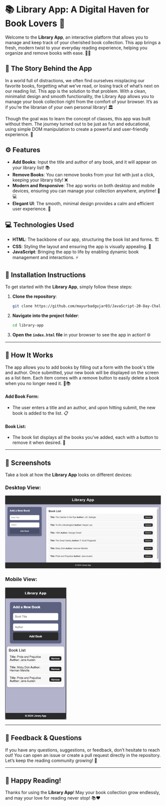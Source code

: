 # 📚 **Library App**: A Digital Haven for Book Lovers 🏰

Welcome to the **Library App**, an interactive platform that allows you to manage and keep track of your cherished book collection. This app brings a fresh, modern twist to your everyday reading experience, helping you organize and remove books with ease. 📖✨

## 📖 **The Story Behind the App**

In a world full of distractions, we often find ourselves misplacing our favorite books, forgetting what we’ve read, or losing track of what’s next on our reading list. This app is the solution to that problem. With a clean, minimalist design and smooth functionality, the Library App allows you to manage your book collection right from the comfort of your browser. It’s as if you’re the librarian of your own personal library! 🏛️

Though the goal was to learn the concept of classes, this app was built without them. The journey turned out to be just as fun and educational, using simple DOM manipulation to create a powerful and user-friendly experience. 🚀

## ⚙️ **Features**

- **Add Books**: Input the title and author of any book, and it will appear on your library list! 📚
- **Remove Books**: You can remove books from your list with just a click, keeping your library tidy! ❌
- **Modern and Responsive**: The app works on both desktop and mobile devices, ensuring you can manage your collection anywhere, anytime! 📱💻
- **Elegant UI**: The smooth, minimal design provides a calm and efficient user experience. 🌟

## 💻 **Technologies Used**

- **HTML**: The backbone of our app, structuring the book list and forms. 🏗️
- **CSS**: Styling the layout and ensuring the app is visually appealing. 🎨
- **JavaScript**: Bringing the app to life by enabling dynamic book management and interactions. ⚡

## 🔧 **Installation Instructions**

To get started with the **Library App**, simply follow these steps:

1. **Clone the repository**:
    ```bash
    git clone https://github.com/mayurbadgujar03/JavaScript-20-Day-Challenge-Building-20-Basic-Projects.git
    ```

2. **Navigate into the project folder**:
    ```bash
    cd library-app
    ```

3. **Open the `index.html` file** in your browser to see the app in action! 🌐

---

## 🎯 **How It Works**

The app allows you to add books by filling out a form with the book's title and author. Once submitted, your new book will be displayed on the screen as a list item. Each item comes with a remove button to easily delete a book when you no longer need it. 🌟📚

#### **Add Book Form:**
- The user enters a title and an author, and upon hitting submit, the new book is added to the list. 📋

#### **Book List:**
- The book list displays all the books you’ve added, each with a button to remove it when desired. 🧹

---

## 📸 **Screenshots**

Take a look at how the **Library App** looks on different devices:

### Desktop View:
![Desktop Screenshot](./1.png)

### Mobile View:
![Mobile Screenshot](./2.png)

---

## 💬 **Feedback & Questions**

If you have any questions, suggestions, or feedback, don’t hesitate to reach out! You can open an issue or create a pull request directly in the repository. Let’s keep the reading community growing! 🌱

---

## 🌟 **Happy Reading!**

Thanks for using the **Library App**! May your book collection grow endlessly, and may your love for reading never stop! 📚❤️
